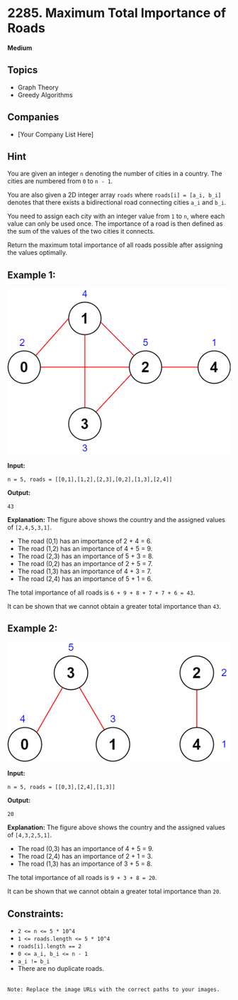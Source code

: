 # 2285. Maximum Total Importance of Roads

**Medium**

## Topics
- Graph Theory
- Greedy Algorithms

## Companies
- [Your Company List Here]

## Hint
You are given an integer `n` denoting the number of cities in a country. The cities are numbered from `0` to `n - 1`.

You are also given a 2D integer array `roads` where `roads[i] = [a_i, b_i]` denotes that there exists a bidirectional road connecting cities `a_i` and `b_i`.

You need to assign each city with an integer value from `1` to `n`, where each value can only be used once. The importance of a road is then defined as the sum of the values of the two cities it connects.

Return the maximum total importance of all roads possible after assigning the values optimally.

## Example 1:
![mtior1]

**Input:** 
```plaintext
n = 5, roads = [[0,1],[1,2],[2,3],[0,2],[1,3],[2,4]]
```
**Output:**
```plaintext
43
```
**Explanation:** 
The figure above shows the country and the assigned values of `[2,4,5,3,1]`.
- The road (0,1) has an importance of 2 + 4 = 6.
- The road (1,2) has an importance of 4 + 5 = 9.
- The road (2,3) has an importance of 5 + 3 = 8.
- The road (0,2) has an importance of 2 + 5 = 7.
- The road (1,3) has an importance of 4 + 3 = 7.
- The road (2,4) has an importance of 5 + 1 = 6.

The total importance of all roads is `6 + 9 + 8 + 7 + 7 + 6 = 43`.

It can be shown that we cannot obtain a greater total importance than `43`.

## Example 2:
![mtior2]

**Input:** 
```plaintext
n = 5, roads = [[0,3],[2,4],[1,3]]
```
**Output:**
```plaintext
20
```
**Explanation:** 
The figure above shows the country and the assigned values of `[4,3,2,5,1]`.
- The road (0,3) has an importance of 4 + 5 = 9.
- The road (2,4) has an importance of 2 + 1 = 3.
- The road (1,3) has an importance of 3 + 5 = 8.

The total importance of all roads is `9 + 3 + 8 = 20`.

It can be shown that we cannot obtain a greater total importance than `20`.

## Constraints:
- `2 <= n <= 5 * 10^4`
- `1 <= roads.length <= 5 * 10^4`
- `roads[i].length == 2`
- `0 <= a_i, b_i <= n - 1`
- `a_i != b_i`
- There are no duplicate roads.
```

Note: Replace the image URLs with the correct paths to your images.
```

[mtior1]:/ico/mtioar1.png
[mtior2]:/ico/mtioar2.png